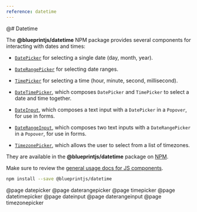 ```yaml
---
reference: datetime
---
```


@# Datetime

The __@blueprintjs/datetime__ NPM package provides several components for interacting with dates and times:

- [`DatePicker`](#datetime/datepicker) for selecting a single date (day, month, year).

- [`DateRangePicker`](#datetime/daterangepicker) for selecting date ranges.

- [`TimePicker`](#datetime/timepicker) for selecting a time (hour, minute, second,
  millisecond).

- [`DateTimePicker`](#datetime/datetimepicker), which composes `DatePicker` and
  `TimePicker` to select a date and time together.

- [`DateInput`](#datetime/dateinput), which composes a text input with a `DatePicker` in
  a `Popover`, for use in forms.

- [`DateRangeInput`](#datetime/daterangeinput), which composes two text inputs with a `DateRangePicker` in
  a `Popover`, for use in forms.

- [`TimezonePicker`](#datetime/timezonepicker), which allows the user to select from a list of timezones.

They are available in the __@blueprintjs/datetime__ package on
[NPM](https://www.npmjs.com/package/@blueprintjs/datetime).

Make sure to review the [general usage docs for JS components](#blueprint.usage).

```sh
npm install --save @blueprintjs/datetime
```

@page datepicker
@page daterangepicker
@page timepicker
@page datetimepicker
@page dateinput
@page daterangeinput
@page timezonepicker
